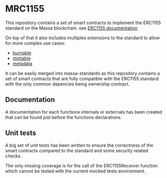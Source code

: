 # MRC1155

This repository contains a set of smart contracts to implement the ERC1155 standard on the Massa blockchain.
see [ERC1155 documentation](https://github.com/OpenZeppelin/openzeppelin-contracts/tree/master/contracts/token/ERC1155)

On top of that it also includes multiples extensions to the standard to allow for more complex use cases:
- [burnable](./assembly/contracts/burnable.sol)
- [mintable](./assembly/contracts/mintable.sol)
- [metadata](./assembly/contracts/metadata.sol)

It can be easily merged into massa-standards as this repository contains a set of smart contracts that are fully compatible with the ERC1155 standard with the only common depencies being ownership contract.

## Documentation

A documentation for each functions internals or externals has been created that can be found just before the functions declarations.

## Unit tests

A big set of unit tests has been written to ensure the correctness of the smart contracts compared to the standard and some security related checks.

The only missing coverage is for the call of the ERC1155Receiver function which cannot be tested with the current mocked tests environment.

